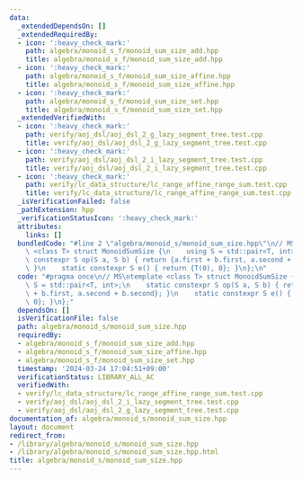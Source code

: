 ```yaml
---
data:
  _extendedDependsOn: []
  _extendedRequiredBy:
  - icon: ':heavy_check_mark:'
    path: algebra/monoid_s_f/monoid_sum_size_add.hpp
    title: algebra/monoid_s_f/monoid_sum_size_add.hpp
  - icon: ':heavy_check_mark:'
    path: algebra/monoid_s_f/monoid_sum_size_affine.hpp
    title: algebra/monoid_s_f/monoid_sum_size_affine.hpp
  - icon: ':heavy_check_mark:'
    path: algebra/monoid_s_f/monoid_sum_size_set.hpp
    title: algebra/monoid_s_f/monoid_sum_size_set.hpp
  _extendedVerifiedWith:
  - icon: ':heavy_check_mark:'
    path: verify/aoj_dsl/aoj_dsl_2_g_lazy_segment_tree.test.cpp
    title: verify/aoj_dsl/aoj_dsl_2_g_lazy_segment_tree.test.cpp
  - icon: ':heavy_check_mark:'
    path: verify/aoj_dsl/aoj_dsl_2_i_lazy_segment_tree.test.cpp
    title: verify/aoj_dsl/aoj_dsl_2_i_lazy_segment_tree.test.cpp
  - icon: ':heavy_check_mark:'
    path: verify/lc_data_structure/lc_range_affine_range_sum.test.cpp
    title: verify/lc_data_structure/lc_range_affine_range_sum.test.cpp
  _isVerificationFailed: false
  _pathExtension: hpp
  _verificationStatusIcon: ':heavy_check_mark:'
  attributes:
    links: []
  bundledCode: "#line 2 \"algebra/monoid_s/monoid_sum_size.hpp\"\n// MS\ntemplate\
    \ <class T> struct MonoidSumSize {\n    using S = std::pair<T, int>;\n    static\
    \ constexpr S op(S a, S b) { return {a.first + b.first, a.second + b.second};\
    \ }\n    static constexpr S e() { return {T(0), 0}; }\n};\n"
  code: "#pragma once\n// MS\ntemplate <class T> struct MonoidSumSize {\n    using\
    \ S = std::pair<T, int>;\n    static constexpr S op(S a, S b) { return {a.first\
    \ + b.first, a.second + b.second}; }\n    static constexpr S e() { return {T(0),\
    \ 0}; }\n};"
  dependsOn: []
  isVerificationFile: false
  path: algebra/monoid_s/monoid_sum_size.hpp
  requiredBy:
  - algebra/monoid_s_f/monoid_sum_size_add.hpp
  - algebra/monoid_s_f/monoid_sum_size_affine.hpp
  - algebra/monoid_s_f/monoid_sum_size_set.hpp
  timestamp: '2024-03-24 17:04:51+09:00'
  verificationStatus: LIBRARY_ALL_AC
  verifiedWith:
  - verify/lc_data_structure/lc_range_affine_range_sum.test.cpp
  - verify/aoj_dsl/aoj_dsl_2_i_lazy_segment_tree.test.cpp
  - verify/aoj_dsl/aoj_dsl_2_g_lazy_segment_tree.test.cpp
documentation_of: algebra/monoid_s/monoid_sum_size.hpp
layout: document
redirect_from:
- /library/algebra/monoid_s/monoid_sum_size.hpp
- /library/algebra/monoid_s/monoid_sum_size.hpp.html
title: algebra/monoid_s/monoid_sum_size.hpp
---
```

